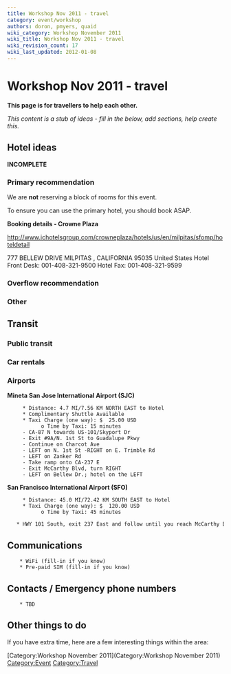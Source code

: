 ```yaml
---
title: Workshop Nov 2011 - travel
category: event/workshop
authors: doron, pmyers, quaid
wiki_category: Workshop November 2011
wiki_title: Workshop Nov 2011 - travel
wiki_revision_count: 17
wiki_last_updated: 2012-01-08
---
```


# Workshop Nov 2011 - travel

**This page is for travellers to help each other.**

*This content is a stub of ideas - fill in the below, add sections, help create this.*

## Hotel ideas

**INCOMPLETE**

### Primary recommendation

We are **not** reserving a block of rooms for this event.

To ensure you can use the primary hotel, you should book ASAP.

**Booking details - Crowne Plaza**

<http://www.ichotelsgroup.com/crowneplaza/hotels/us/en/milpitas/sfomp/hoteldetail>

777 BELLEW DRIVE MILPITAS , CALIFORNIA 95035 United States Hotel Front Desk: 001-408-321-9500 Hotel Fax: 001-408-321-9599

### Overflow recommendation

### Other

## Transit

### Public transit

### Car rentals

### Airports

**Mineta San Jose International Airport (SJC)**

         * Distance: 4.7 MI/7.56 KM NORTH EAST to Hotel
         * Complimentary Shuttle Available
         * Taxi Charge (one way): $  25.00 USD
               o Time by Taxi: 15 minutes
         - CA-87 N towards US-101/Skyport Dr 
         - Exit #9A/N. 1st St to Guadalupe Pkwy 
         - Continue on Charcot Ave 
         - LEFT on N. 1st St -RIGHT on E. Trimble Rd 
         - LEFT on Zanker Rd 
         - Take ramp onto CA-237 E 
         - Exit McCarthy Blvd, turn RIGHT 
         - LEFT on Bellew Dr.; hotel on the LEFT

**San Francisco International Airport (SFO)**

         * Distance: 45.0 MI/72.42 KM SOUTH EAST to Hotel
         * Taxi Charge (one way): $  120.00 USD
               o Time by Taxi: 45 minutes
         * HWY 101 South, exit 237 East and follow until you reach McCarthy Blvd exit. Make right onto McCarthy and left on Bellew Drive.

## Communications

        * WiFi (fill-in if you know)
        * Pre-paid SIM (fill-in if you know)

## Contacts / Emergency phone numbers

        * TBD

## Other things to do

If you have extra time, here are a few interesting things within the area:

[Category:Workshop November 2011](Category:Workshop November 2011) <Category:Event> <Category:Travel>
